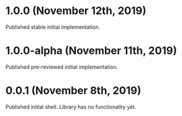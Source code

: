 # 1.0.0 (November 12th, 2019)

Published stable initial implementation.

# 1.0.0-alpha (November 11th, 2019)

Published pre-reviewed initial implementation.

# 0.0.1 (November 8th, 2019)

Published initial shell.  Library has no functionality yet.
